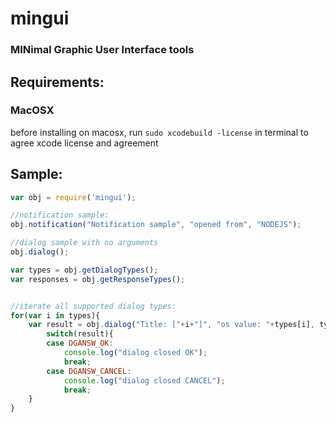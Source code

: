 mingui
=========
### MINimal Graphic User Interface tools

Requirements:
----------
### MacOSX
before installing on macosx, run ```sudo xcodebuild -license``` in terminal to agree xcode license and agreement

Sample:
----------
```javascript
var obj = require('mingui');

//notification sample:
obj.notification("Notification sample", "opened from", "NODEJS");

//dialog sample with no arguments
obj.dialog(); 

var types = obj.getDialogTypes();
var responses = obj.getResponseTypes();


//iterate all supported dialog types:
for(var i in types){
	var result = obj.dialog("Title: ["+i+"]", "os value: "+types[i], types[i]);
		switch(result){
		case DGANSW_OK:
			console.log("dialog closed OK");
			break;
		case DGANSW_CANCEL:
			console.log("dialog closed CANCEL");
			break;
	}
}
```